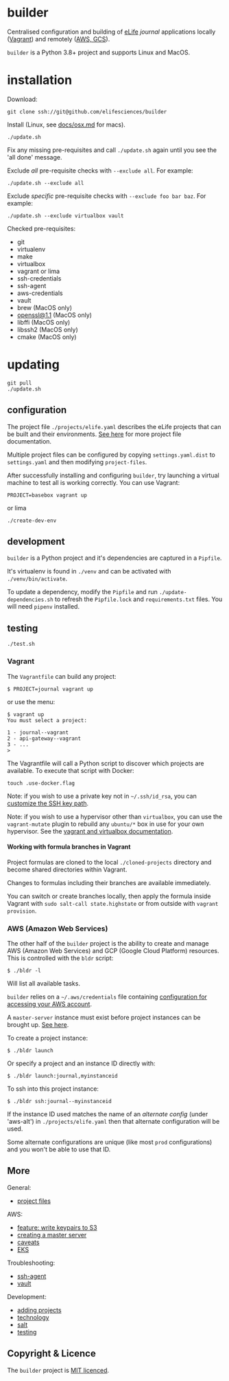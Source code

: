 # builder

Centralised configuration and building of [eLife](https://elifesciences.org) *journal* applications locally ([Vagrant](#vagrant))
and remotely ([AWS, GCS](#aws-amazon-web-services)).

`builder` is a Python 3.8+ project and supports Linux and MacOS.

# installation

Download:

    git clone ssh://git@github.com/elifesciences/builder

Install (Linux, see [docs/osx.md](docs/osx.md) for macs).

    ./update.sh

Fix any missing pre-requisites and call `./update.sh` again until you see the 'all done' message.

Exclude *all* pre-requisite checks with `--exclude all`. For example:

    ./update.sh --exclude all

Exclude *specific* pre-requisite checks with `--exclude foo bar baz`. For example:

    ./update.sh --exclude virtualbox vault

Checked pre-requisites:

- git
- virtualenv
- make
- virtualbox
- vagrant or lima
- ssh-credentials
- ssh-agent
- aws-credentials
- vault
- brew (MacOS only)
- openssl@1.1 (MacOS only)
- libffi (MacOS only)
- libssh2 (MacOS only)
- cmake (MacOS only)

# updating

    git pull
    ./update.sh

## configuration

The project file `./projects/elife.yaml` describes the eLife projects that can be built and their environments.
[See here](docs/projects.md) for more project file documentation.

Multiple project files can be configured by copying `settings.yaml.dist` to `settings.yaml` and
then modifying `project-files`.

After successfully installing and configuring `builder`, try launching a virtual machine to test all is working correctly. You can use Vagrant:

    PROJECT=basebox vagrant up

or lima

    ./create-dev-env

## development

`builder` is a Python project and it's dependencies are captured in a `Pipfile`.

It's virtualenv is found in `./venv` and can be activated with `./venv/bin/activate`.

To update a dependency, modify the `Pipfile` and run `./update-dependencies.sh` to refresh the `Pipfile.lock` and
`requirements.txt` files. You will need `pipenv` installed.

## testing

    ./test.sh

### Vagrant

The `Vagrantfile` can build any project:

    $ PROJECT=journal vagrant up

or use the menu:

    $ vagrant up
    You must select a project:

    1 - journal--vagrant
    2 - api-gateway--vagrant
    3 - ...
    >

The Vagrantfile will call a Python script to discover which projects are available. To execute that script with Docker:

    touch .use-docker.flag

Note: if you wish to use a private key not in `~/.ssh/id_rsa`, you can [customize the SSH key path](docs/ssh-key.md).

Note: if you wish to use a hypervisor other than `virtualbox`, you can use the `vagrant-mutate` plugin
to rebuild any `ubuntu/*` box in use for your own hypervisor. See the [vagrant and virtualbox documentation](docs/vagrant-and-virtualbox.md).

#### Working with formula branches in Vagrant

Project formulas are cloned to the local `./cloned-projects` directory and become shared directories within Vagrant.

Changes to formulas including their branches are available immediately.

You can switch or create branches locally, then apply the formula inside Vagrant with `sudo salt-call state.highstate` or from outside with `vagrant provision`.

### AWS (Amazon Web Services)

The other half of the `builder` project is the ability to create and manage AWS (Amazon Web Services) and
GCP (Google Cloud Platform) resources. This is controlled with the `bldr` script:

    $ ./bldr -l

Will list all available tasks.

`builder` relies on a `~/.aws/credentials` file containing [configuration for accessing your AWS account](https://aws.amazon.com/blogs/security/a-new-and-standardized-way-to-manage-credentials-in-the-aws-sdks/).

A `master-server` instance must exist before project instances can be brought up. [See here](docs/master-server.md).

To create a project instance:

    $ ./bldr launch

Or specify a project and an instance ID directly with:

    $ ./bldr launch:journal,myinstanceid

To ssh into this project instance:

    $ ./bldr ssh:journal--myinstanceid

If the instance ID used matches the name of an *alternate config* (under 'aws-alt') in `./projects/elife.yaml` then
that alternate configuration will be used.

Some alternate configurations are unique (like most `prod` configurations) and you won't be able to use that ID.

## More

General:
* [project files](docs/projects.md)

AWS:
* [feature: write keypairs to S3](docs/feature,write-keypairs-to-s3.md)
* [creating a master server](docs/master-server.md)
* [caveats](docs/caveats.md)
* [EKS](docs/eks.md)

Troubleshooting:

* [ssh-agent](docs/ssh-agent.md)
* [vault](docs/vault.md)

Development:

* [adding projects](docs/adding-projects.md)
* [technology](docs/tech.md)
* [salt](docs/salt.md)
* [testing](docs/testing.md)

## Copyright & Licence

The `builder` project is [MIT licenced](LICENCE.txt).
